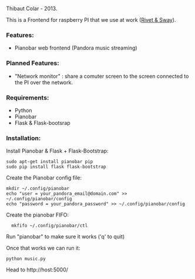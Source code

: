 Thibaut Colar - 2013.

This is a Frontend for raspberry PI that we use at work ([Rivet & Sway](http://www.rivetandsway.com)).

### Features:
  - Pianobar web frontend (Pandora music streaming)

### Planned Features:
  - "Network monitor" : share a comuter screen to the screen connected to the PI over the network.

### Requirements:
  - Python
  - Pianobar
  - Flask & Flask-bootsrap

### Installation:
  Install Pianobar & Flask + Flask-Bootstrap:

    sudo apt-get install pianobar pip
    sudo pip install flask flask-bootstrap

  Create the Pianobar config file:

    mkdir ~/.config/pianobar
    echo "user = your_pandora_email@domain.com" >> ~/.config/pianobar/config
    echo "password = your_pandora_password" >> ~/.config/pianobar/config

  Create the pianobar FIFO:

      mkfifo ~/.config/pianobar/ctl

  Run "pianobar" to make sure it works ('q' to quit)

  Once that works we can run it:

    python music.py

  Head to http://host:5000/

